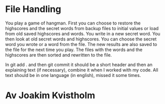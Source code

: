 # File Handling

You play a game of hangman. First you can choose to restore the highscores and the secret words from backup files to initial values or load from old saved highscores and words. You write in a new secret word. You then look at old secret words and highscores. You can choose the secret word you wrote or a word from the file. The new results are also saved to the file for the next time you play. The files with the words and the highscores are then sorted and rewritten to the file.

In git add . and then git commit it should be a short header and then an explaining text (if necessary), combine it when I worked with my code. All text should be in one language (in english), missed it some times.

# Av Joakim Kvistholm

